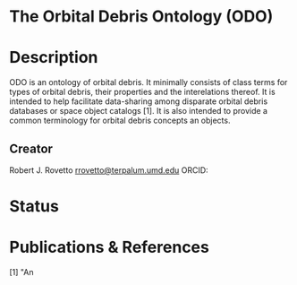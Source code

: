 # The Orbital Debris Ontology (ODO)

# Description
ODO is an ontology of orbital debris. It minimally consists of class terms for types of orbital debris, their properties and the interelations thereof. 
It is intended to help facilitate data-sharing among disparate orbital debris databases or space object catalogs [1]. It is also intended to provide a common terminology for orbital debris concepts an objects.

## Creator
Robert J. Rovetto
rrovetto@terpalum.umd.edu
ORCID: 

# Status


# Publications & References

[1] "An
